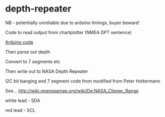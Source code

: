 # depth-repeater

NB - potentially unreliable due to arduino timings, buyer beware!

Code to read output from chartplotter (NMEA DPT sentence)

[Arduino code](https://github.com/ianhandel/depth-repeater/blob/master/NASAMarine_i2c_to_daughter_display_serial_in/NASAMarine_i2c_to_daughter_display_serial_in.ino)

Then parse out depth

Convert to 7 segments etc 

Then write out to NASA Depth Repeater

I2C bit banging and 7 segment code from modified from Peter Holtermann

See... http://wiki.openseamap.org/wiki/De:NASA_Clipper_Range

white lead - SDA

red lead - SCL
